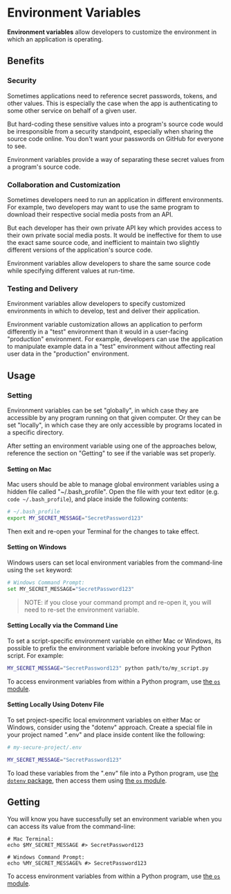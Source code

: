 # Environment Variables

**Environment variables** allow developers to customize the environment in which an application is operating.

## Benefits

### Security

Sometimes applications need to reference secret passwords, tokens, and other values. This is especially the case when the app is authenticating to some other service on behalf of a given user.

But hard-coding these sensitive values into a program's source code would be irresponsible from a security standpoint, especially when sharing the source code online. You don't want your passwords on GitHub for everyone to see.

Environment variables provide a way of separating these secret values from a program's source code.

### Collaboration and Customization

Sometimes developers need to run an application in different environments. For example, two developers may want to use the same program to download their respective social media posts from an API.

But each developer has their own private API key which provides access to their own private social media posts. It would be ineffective for them to use the exact same source code, and inefficient to maintain two slightly different versions of the application's source code.

Environment variables allow developers to share the same source code while specifying different values at run-time.

### Testing and Delivery

Environment variables allow developers to specify customized environments in which to develop, test and deliver their application.

Environment variable customization allows an application to perform differently in a "test" environment than it would in a user-facing "production" environment. For example, developers can use the application to manipulate example data in a "test" environment without affecting real user data in the "production" environment.

## Usage

### Setting

Environment variables can be set "globally", in which case they are accessible by any program running on that given computer. Or they can be set "locally", in which case they are only accessible by programs located in a specific directory.

After setting an environment variable using one of the approaches below, reference the section on "Getting" to see if the variable was set properly.

#### Setting on Mac

Mac users should be able to manage global environment variables using a hidden file called
"~/.bash_profile". Open the file with your text editor (e.g. `code ~/.bash_profile`), and place inside the following contents:

```sh
# ~/.bash_profile
export MY_SECRET_MESSAGE="SecretPassword123"
```

Then exit and re-open your Terminal for the changes to take effect.

#### Setting on Windows

Windows users can set local environment variables from the command-line using the `set` keyword:

```sh
# Windows Command Prompt:
set MY_SECRET_MESSAGE="SecretPassword123"
```

> NOTE: if you close your command prompt and re-open it, you will need to re-set the environment variable.


#### Setting Locally via the Command Line

To set a script-specific environment variable on either Mac or Windows, its possible to prefix the environment variable before invoking your Python script. For example:

```sh
MY_SECRET_MESSAGE="SecretPassword123" python path/to/my_script.py
```

To access environment variables from within a Python program, use [the `os` module](/notes/python/modules/os.md#environment-variables).

#### Setting Locally Using Dotenv File

To set project-specific local environment variables on either Mac or Windows, consider using the "dotenv" approach. Create a special file in your project named ".env" and place inside content like the following:

```sh
# my-secure-project/.env

MY_SECRET_MESSAGE="SecretPassword123"
```

To load these variables from the ".env" file into a Python program, use [the `dotenv` package](/notes/python/packages/dotenv.md), then access them using [the `os` module](/notes/python/modules/os.md#environment-variables).


















## Getting

You will know you have successfully set an environment variable when you can access its value from the command-line:

```shell
# Mac Terminal:
echo $MY_SECRET_MESSAGE #> SecretPassword123

# Windows Command Prompt:
echo %MY_SECRET_MESSAGE% #> SecretPassword123
```

To access environment variables from within a Python program, use [the `os` module](/notes/python/modules/os.md#environment-variables).
